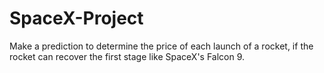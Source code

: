 # SpaceX-Project

Make a prediction to determine the price of each launch of a rocket, if the rocket can recover the first stage like SpaceX's Falcon 9.

